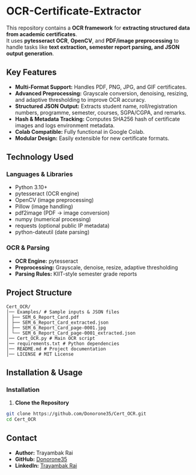 # OCR-Certificate-Extractor

This repository contains a **OCR framework** for **extracting structured data from academic certificates**.  
It uses **pytesseract OCR**, **OpenCV**, and **PDF/image preprocessing** to handle tasks like **text extraction, semester report parsing, and JSON output generation**.

## Key Features
- **Multi-Format Support:** Handles PDF, PNG, JPG, and GIF certificates.
- **Advanced Preprocessing:** Grayscale conversion, denoising, resizing, and adaptive thresholding to improve OCR accuracy.
- **Structured JSON Output:** Extracts student name, roll/registration numbers, programme, semester, courses, SGPA/CGPA, and remarks.
- **Hash & Metadata Tracking:** Computes SHA256 hash of certificate images and logs environment metadata.
- **Colab Compatible:** Fully functional in Google Colab.
- **Modular Design:** Easily extensible for new certificate formats.

## Technology Used
### Languages & Libraries
- Python 3.10+
- pytesseract (OCR engine)
- OpenCV (image preprocessing)
- Pillow (image handling)
- pdf2image (PDF → image conversion)
- numpy (numerical processing)
- requests (optional public IP metadata)
- python-dateutil (date parsing)

### OCR & Parsing
- **OCR Engine:** pytesseract
- **Preprocessing:** Grayscale, denoise, resize, adaptive thresholding
- **Parsing Rules:** KIIT-style semester grade reports

## Project Structure
```
Cert_OCR/
│── Examples/ # Sample inputs & JSON files
│ ├── SEM_6_Report_Card.pdf
│ ├── SEM_6_Report_Card_extracted.json
│ ├── SEM_6_Report_Card_page-0001.jpg
│ └── SEM_6_Report_Card_page-0001_extracted.json
│── Cert_OCR.py # Main OCR script
│── requirements.txt # Python dependencies
│── README.md # Project documentation
│── LICENSE # MIT License

```

## Installation & Usage
### Installation
1. **Clone the Repository**
```bash
git clone https://github.com/Donorone35/Cert_OCR.git
cd Cert_OCR
```

## **Contact**
- **Author:** Trayambak Rai
- **GitHub:** [Donorone35](https://github.com/Donorone35)
- **LinkedIn:** [Trayambak Rai](https://www.linkedin.com/in/trayambak-rai-314606278/)

